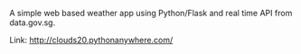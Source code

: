 A simple web based weather app using Python/Flask and real time API from data.gov.sg.

Link: http://clouds20.pythonanywhere.com/
